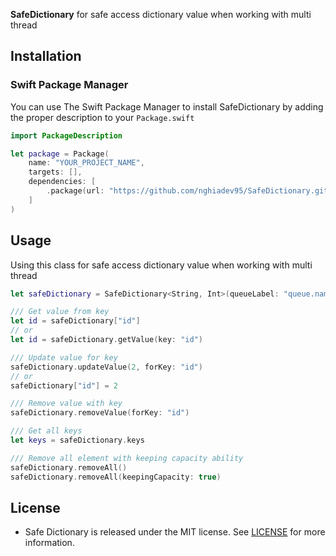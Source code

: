 **SafeDictionary** for safe access dictionary value when working with multi thread

## Installation

### Swift Package Manager
You can use The Swift Package Manager to install SafeDictionary by adding the proper description to your `Package.swift` 

```swift
import PackageDescription

let package = Package(
    name: "YOUR_PROJECT_NAME",
    targets: [],
    dependencies: [
        .package(url: "https://github.com/nghiadev95/SafeDictionary.git", from: "1.0.0")
    ]
)
```


## Usage

Using this class for safe access dictionary value when working with multi thread

```swift
let safeDictionary = SafeDictionary<String, Int>(queueLabel: "queue.name")

/// Get value from key
let id = safeDictionary["id"]
// or
let id = safeDictionary.getValue(key: "id")

/// Update value for key
safeDictionary.updateValue(2, forKey: "id")
// or
safeDictionary["id"] = 2

/// Remove value with key
safeDictionary.removeValue(forKey: "id")

/// Get all keys
let keys = safeDictionary.keys

/// Remove all element with keeping capacity ability
safeDictionary.removeAll()
safeDictionary.removeAll(keepingCapacity: true)
```

## License

- Safe Dictionary is released under the MIT license. See [LICENSE](https://github.com/nghiadev95/SafeDictionary/blob/master/LICENSE) for more information.


